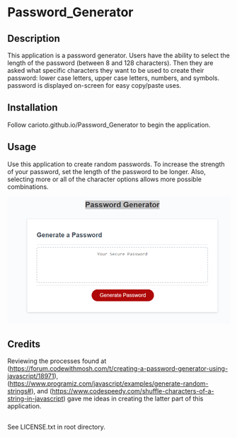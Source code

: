 # Password_Generator

## Description
This application is a password generator.  Users have the ability to select the length of the password (between 8 and 128 characters).  Then they are asked what specific characters they want to be used to create their password: lower case letters, upper case letters, numbers, and symbols.  password is displayed on-screen for easy copy/paste uses.

## Installation
Follow carioto.github.io/Password_Generator to begin the application.

## Usage
Use this application to create random passwords. To increase the strength of your password, set the length of the password to be longer.  Also, selecting more or all of the character options allows more possible combinations.

![Opening screenshot](/assets/Screenshot.png)

## Credits
Reviewing the processes found at 
(https://forum.codewithmosh.com/t/creating-a-password-generator-using-javascript/18971),
(https://www.programiz.com/javascript/examples/generate-random-strings#), and
(https://www.codespeedy.com/shuffle-characters-of-a-string-in-javascript)
gave me ideas in creating the latter part of this application.

##
See LICENSE.txt in root directory.